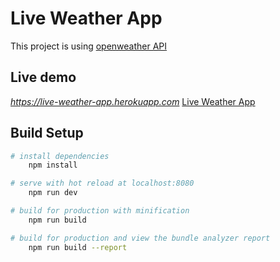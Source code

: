 # Live Weather App

This project is using [openweather API](http://openweathermap.org/api)

## Live demo

*https://live-weather-app.herokuapp.com*
[Live Weather App](https://live-weather-app.herokuapp.com "Live Weather Application")

## Build Setup

``` bash
# install dependencies
    npm install

# serve with hot reload at localhost:8080
    npm run dev

# build for production with minification
    npm run build

# build for production and view the bundle analyzer report
    npm run build --report
    
```


